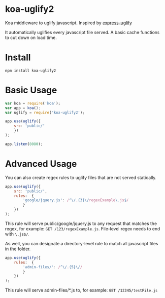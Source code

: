 koa-uglify2
===========

Koa middleware to uglify javascript.
Inspired by [express-uglify](https://github.com/ncrohn/express-uglify)

It automatically uglifies every javascript file served. A basic cache functions to cut down on load time.

Install
=======

```
npm install koa-uglify2
```

Basic Usage
===========

```javascript
var koa = require('koa');
var app = koa();
var uglify = require('koa-uglify2');

app.use(uglify({
	src: 'public/'
	})
);

app.listen(8080);
```

Advanced Usage
==============

You can also create regex rules to uglify files that are not served statically.

```javascript
app.use(uglify({
	src: 'public/',
	rules:	{
		'google/jquery.js': /^\/.{3}\/regexExample\.js$/
		}
	})
);
```

This rule will serve public/google/jquery.js to any request that matches the regex, for example: ```GET /123/regexExample.js```.  File-level regex needs to end with ```\.js$/```.

As well, you can designate a directory-level rule to match all javascript files in the folder.

```javascript
app.use(uglify({
	rules:	{
		'admin-files/': /^\/.{5}\//
		}
	})
);
```

This rule will serve admin-files/*.js to, for example: ```GET /12345/testFile.js```
